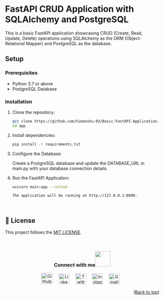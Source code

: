 # FastAPI CRUD Application with SQLAlchemy and PostgreSQL

This is a basic FastAPI application showcasing CRUD (Create, Read, Update, Delete) operations using SQLAlchemy as the ORM (Object-Relational Mapper) and PostgreSQL as the database.

## Setup

### Prerequisites

- Python 3.7 or above
- PostgreSQL Database

### Installation

1. Clone the repository:

   ```bash
   git clone https://github.com/himanshu-03/Basic-FastAPI-Application.git
   cd app

2. Install dependencies:

    ```bash
    pip install -r requirements.txt
    
3. Configure the Database:

    Create a PostgreSQL database and update the DATABASE_URL in main.py with your database connection details.

4. Run the FastAPI Application:

    ```bash
    uvicorn main:app --reload

    The application will be running at http://127.0.0.1:8000.

<br />

## 🪪 License
This project follows the [MIT LICENSE](https://choosealicense.com/licenses/mit/).

<br />

<div align="center">
<h3> Connect with me<a href="https://gifyu.com/image/Zy2f"><img src="https://github.com/milaan9/milaan9/blob/main/Handshake.gif" width="50px"></a>
</h3> 
<p align="center">
    <a href="https://www.github.com/himanshu-03" target="_blank" rel="noreferrer"><img alt="Github" width="37px" src="https://github.com/himanshu-03/himanshu-03/raw/main/assets/socials/github.png"></a> &nbsp&nbsp&nbsp
    <a href="https://www.linkedin.com/in/agarwal-himanshu" target="_blank"><img alt="LinkedIn" width="35px" src="https://cdn.iconscout.com/icon/free/png-512/free-linkedin-189-721962.png?f=webp&w=256"></a> &nbsp&nbsp&nbsp
    <a href="https://twitter.com/hiimanshu_03" target="_blank"><img alt="Twitter" width="35px" src="https://freelogopng.com/images/all_img/1690643777twitter-x%20logo-png-white.png"></a> &nbsp&nbsp&nbsp
    <a href="https://www.instagram.com/_._hiimanshu_._" target="_blank"><img alt="Instagram" width="35px" src="https://github.com/himanshu-03/himanshu-03/raw/main/assets/socials/instagram.png"></a> &nbsp&nbsp&nbsp
    <a href="mailto:himanshuaaagarwal2002@gmail.com" target="_blank"><img alt="Gmail" width="35px" src="https://github.com/himanshu-03/himanshu-03/raw/main/assets/socials/gmail.png"></a>&nbsp&nbsp&nbsp
    <p align="right">(<a href="#top">Back to top</a>)</p>
</p> 
